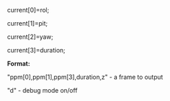 current[0]=rol;

current[1]=pit;

current[2]=yaw;

current[3]=duration;

**Format:** 

<p align="justify">
"ppm[0],ppm[1],ppm[3],duration,z" - a frame to output

"d" - debug mode on/off
</p>
